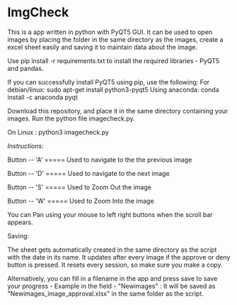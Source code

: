 # ImgCheck
This is a app written in python with PyQT5 GUI. It can be used to open images by placing the folder in the same directory as the images, create a excel sheet easily and saving it to maintain data about the image.

Use pip install -r requirements.txt to install the required libraries - PyQT5 and pandas.

If you can successfully install PyQT5 using pip, use the following:
  For debian/linux:
    sudo apt-get install python3-pyqt5
  Using anaconda:
    conda install -c anaconda pyqt

Download this repository, and place it in the same directory containing your images.
Run the python file imagecheck.py.

On Linux : python3 imagecheck.py



*Instructions*:

Button -- 'A'  ===== Used to navigate to the the previous image


Button -- 'D'  ===== Used to navigate to the next image


Button -- 'S'  ===== Used to Zoom Out the image


Button -- 'W'  ===== Used to Zoom Into the image


You can Pan using your mouse to left right buttons when the scroll bar appears.


Saving:

The sheet gets automatically created in the same directory as the script with the date in its name. It updates after every image if the approve or deny button is pressed. It resets every session, so make sure you make a copy.

Alternatively, you can fill in a filename in the app and press save to save your progress - Example in the field - "Newimages" : It will be saved as "Newimages_image_approval.xlsx" in the same folder as the script.
